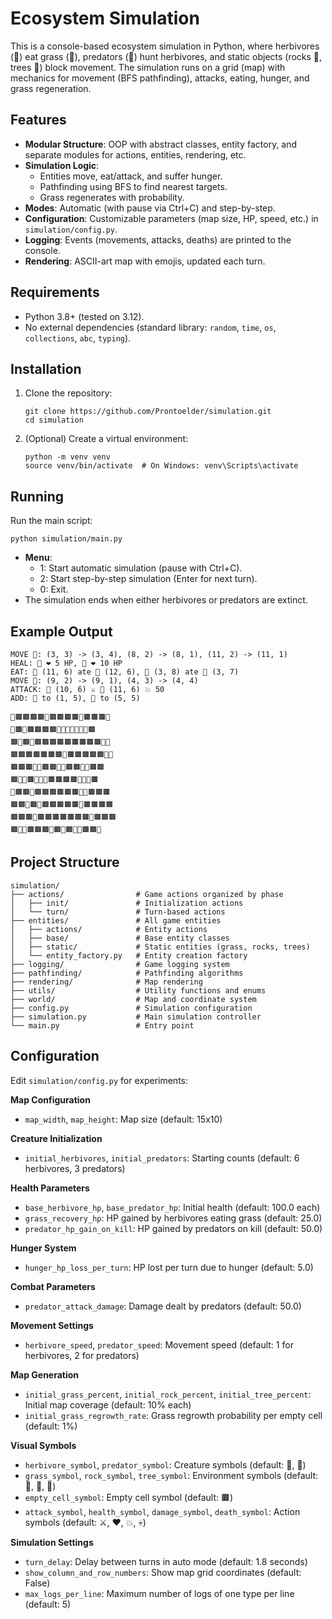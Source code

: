# Ecosystem Simulation

This is a console-based ecosystem simulation in Python, where herbivores (🐰) eat grass (🌿), predators (🐺) hunt herbivores, and static objects (rocks 🗿, trees 🌳) block movement. The simulation runs on a grid (map) with mechanics for movement (BFS pathfinding), attacks, eating, hunger, and grass regeneration.

## Features

- **Modular Structure**: OOP with abstract classes, entity factory, and separate modules for actions, entities, rendering, etc.
- **Simulation Logic**:
  - Entities move, eat/attack, and suffer hunger.
  - Pathfinding using BFS to find nearest targets.
  - Grass regenerates with probability.
- **Modes**: Automatic (with pause via Ctrl+C) and step-by-step.
- **Configuration**: Customizable parameters (map size, HP, speed, etc.) in `simulation/config.py`.
- **Logging**: Events (movements, attacks, deaths) are printed to the console.
- **Rendering**: ASCII-art map with emojis, updated each turn.

## Requirements

- Python 3.8+ (tested on 3.12).
- No external dependencies (standard library: `random`, `time`, `os`, `collections`, `abc`, `typing`).

## Installation

1. Clone the repository:
   ```
   git clone https://github.com/Prontoelder/simulation.git
   cd simulation
   ```
2. (Optional) Create a virtual environment:
   ```
   python -m venv venv
   source venv/bin/activate  # On Windows: venv\Scripts\activate
   ```

## Running

Run the main script:

```
python simulation/main.py
```

- **Menu**:
  - 1: Start automatic simulation (pause with Ctrl+C).
  - 2: Start step-by-step simulation (Enter for next turn).
  - 0: Exit.
- The simulation ends when either herbivores or predators are extinct.

## Example Output
```
MOVE 🐰: (3, 3) -> (3, 4), (8, 2) -> (8, 1), (11, 2) -> (11, 1)
HEAL: 🐰 ❤️ 5 HP, 🐰 ❤️ 10 HP
EAT: 🐰 (11, 6) ate 🌿 (12, 6), 🐰 (3, 8) ate 🌿 (3, 7)
MOVE 🐺: (9, 2) -> (9, 1), (4, 3) -> (4, 4)
ATTACK: 🐺 (10, 6) ⚔️ 🐰 (11, 6) 💥 50
ADD: 🌿 to (1, 5), 🌿 to (5, 5)

🌳🟫🟫🟫🟫🗿🟫🟫🟫🟫🌿🟫🟫🟫🗿
🗿🟫🌿🟫🟫🟫🟫🗿🐰🐺🌳🐰🌳🗿🟫
🟫🐰🟫🌳🟫🟫🟫🟫🟫🟫🟫🟫🟫🌳🗿
🟫🟫🟫🟫🟫🟫🟫🗿🟫🟫🟫🟫🟫🌳🗿
🟫🟫🟫🐰🐺🟫🟫🌳🗿🟫🟫🌳🗿🟫🟫
🟫🌿🌿🟫🗿🌿🌳🟫🟫🟫🟫🌳🌿🌳🟫
🌳🟫🟫🗿🟫🟫🟫🟫🟫🟫🐺🐰🟫🟫🟫
🟫🟫🌿🟫🗿🟫🟫🟫🟫🟫🗿🟫🟫🟫🟫
🟫🟫🟫🐰🟫🟫🟫🟫🟫🟫🟫🌿🟫🟫🟫
🟫🗿🌳🟫🟫🟫🌿🟫🌿🟫🌳🌳🟫🟫🌿
```
## Project Structure
```
simulation/
├── actions/                # Game actions organized by phase
│   ├── init/               # Initialization actions
│   └── turn/               # Turn-based actions
├── entities/               # All game entities
│   ├── actions/            # Entity actions
│   ├── base/               # Base entity classes
│   ├── static/             # Static entities (grass, rocks, trees)
│   └── entity_factory.py   # Entity creation factory
├── logging/                # Game logging system
├── pathfinding/            # Pathfinding algorithms
├── rendering/              # Map rendering
├── utils/                  # Utility functions and enums
├── world/                  # Map and coordinate system
├── config.py               # Simulation configuration
├── simulation.py           # Main simulation controller
└── main.py                 # Entry point
```
## Configuration

Edit `simulation/config.py` for experiments:

**Map Configuration**
- `map_width`, `map_height`: Map size (default: 15x10)

**Creature Initialization**
- `initial_herbivores`, `initial_predators`: Starting counts (default: 6 herbivores, 3 predators)

**Health Parameters**
- `base_herbivore_hp`, `base_predator_hp`: Initial health (default: 100.0 each)
- `grass_recovery_hp`: HP gained by herbivores eating grass (default: 25.0)
- `predator_hp_gain_on_kill`: HP gained by predators on kill (default: 50.0)

**Hunger System**
- `hunger_hp_loss_per_turn`: HP lost per turn due to hunger (default: 5.0)

**Combat Parameters**
- `predator_attack_damage`: Damage dealt by predators (default: 50.0)

**Movement Settings**
- `herbivore_speed`, `predator_speed`: Movement speed (default: 1 for herbivores, 2 for predators)

**Map Generation**
- `initial_grass_percent`, `initial_rock_percent`, `initial_tree_percent`: Initial map coverage (default: 10% each)
- `initial_grass_regrowth_rate`: Grass regrowth probability per empty cell (default: 1%)

**Visual Symbols**
- `herbivore_symbol`, `predator_symbol`: Creature symbols (default: 🐰, 🐺)
- `grass_symbol`, `rock_symbol`, `tree_symbol`: Environment symbols (default: 🌿, 🗿, 🌳)
- `empty_cell_symbol`: Empty cell symbol (default: 🟫)
- `attack_symbol`, `health_symbol`, `damage_symbol`, `death_symbol`: Action symbols (default: ⚔️, ❤️, 💥, 💀)

**Simulation Settings**
- `turn_delay`: Delay between turns in auto mode (default: 1.8 seconds)
- `show_column_and_row_numbers`: Show map grid coordinates (default: False)
- `max_logs_per_line`: Maximum number of logs of one type per line (default: 5)
